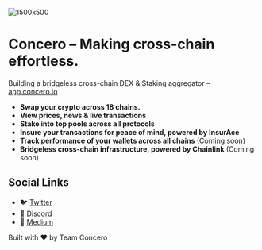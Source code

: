 ![1500x500](https://github.com/concero/.github/assets/47119689/5dff06b6-5cd4-4fcc-8acc-3057dcbe7d8c)

# Concero – Making cross-chain effortless.
Building a bridgeless cross-chain DEX & Staking aggregator – [app.concero.io](http://app.concero.io)

- **Swap your crypto across 18 chains.**  
- **View prices, news & live transactions**
- **Stake into top pools across all protocols**
- **Insure your transactions for peace of mind, powered by InsurAce**
- **Track performance of your wallets across all chains** (Coming soon)
- **Bridgeless cross-chain infrastructure, powered by Chainlink** (Coming soon)

## Social Links

- 🐦 [Twitter](https://twitter.com/concero_io)
- 💬 [Discord](https://discord.gg/concero_io)
- 📖 [Medium](https://medium.com/@concero)

Built with ❤️ by Team Concero
